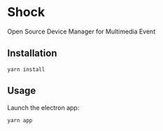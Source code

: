 # Shock

Open Source Device Manager for Multimedia Event

## Installation

    yarn install

## Usage

Launch the electron app:

    yarn app
